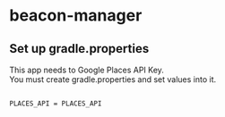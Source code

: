 # beacon-manager

## Set up gradle.properties

This app needs to Google Places API Key.  
You must create gradle.properties and set values into it.

```beacon-manager/gradle.properties

PLACES_API = PLACES_API

```